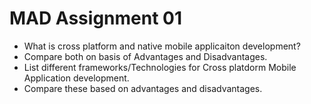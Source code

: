 # MAD Assignment 01

* What is cross platform and native mobile applicaiton development?
* Compare both on basis of Advantages and Disadvantages.
* List different frameworks/Technologies for Cross platdorm Mobile Application
development.
* Compare these based on advantages and disadvantages.
